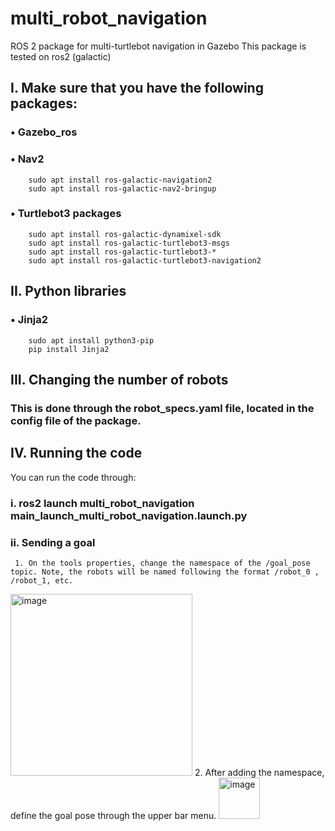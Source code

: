 # multi_robot_navigation
ROS 2 package for multi-turtlebot navigation in Gazebo
This package is tested on ros2 (galactic)

## I.	Make sure that you have the following packages:

### •	Gazebo_ros
### •	Nav2
     	sudo apt install ros-galactic-navigation2
     	sudo apt install ros-galactic-nav2-bringup
### •	Turtlebot3 packages
     	sudo apt install ros-galactic-dynamixel-sdk
     	sudo apt install ros-galactic-turtlebot3-msgs
     	sudo apt install ros-galactic-turtlebot3-*
     	sudo apt install ros-galactic-turtlebot3-navigation2
     
## II.	Python libraries

### •	Jinja2 
  
     	sudo apt install python3-pip
     	pip install Jinja2

## III.	Changing the number of robots

### This is done through the robot_specs.yaml file, located in the config file of the package.

## IV.	Running the code 

You can run the code through:
### i.	ros2 launch multi_robot_navigation main_launch_multi_robot_navigation.launch.py
### ii.	Sending a goal 

     1.	On the tools properties, change the namespace of the /goal_pose topic. Note, the robots will be named following the format /robot_0 , /robot_1, etc.
<img width="291" alt="image" src="https://user-images.githubusercontent.com/63425641/229777841-49a37f96-f2e0-4b8e-95e8-c32b0be91744.png"> 
     2.	After adding the namespace, define the goal pose through the upper bar menu.
<img width="66" alt="image" src="https://user-images.githubusercontent.com/63425641/229777935-2007ed4f-33a3-4683-8624-49b571382ec2.png">
 

